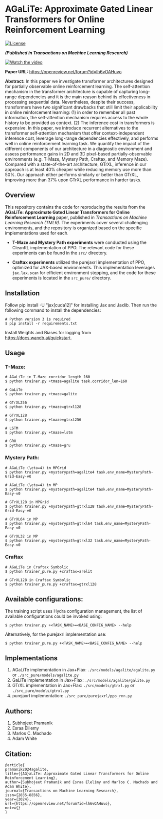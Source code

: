 # AGaLiTe: Approximate Gated Linear Transformers for Online Reinforcement Learning

[![License](https://img.shields.io/badge/License-Apache%202.0-blue.svg)](https://opensource.org/licenses/Apache-2.0)

***(Published in Transactions on Machine Learning Research)***


[![Watch the video](https://img.youtube.com/vi/-bTe48JIUds/maxresdefault.jpg)](https://www.youtube.com/watch?v=-bTe48JIUds)

**Paper URL:** https://openreview.net/forum?id=lh6vOAHuvo

**Abstract:** In this paper we investigate transformer architectures designed for partially observable online reinforcement learning. The self-attention mechanism in the transformer architecture is capable of capturing long-range dependencies and it is the main reason behind its effectiveness in processing sequential data. Nevertheless, despite their success, transformers have two significant drawbacks that still limit their applicability in online reinforcement learning: (1) in order to remember all past information, the self-attention mechanism requires access to the whole history to be provided as context. (2) The inference cost in transformers is expensive. In this paper, we introduce recurrent alternatives to the transformer self-attention mechanism that offer context-independent inference cost, leverage long-range dependencies effectively, and performs well in online reinforcement learning task. We quantify the impact of the different components of our architecture in a diagnostic environment and assess performance gains in 2D and 3D pixel-based partially-observable environments (e.g. T-Maze, Mystery Path, Craftax, and Memory Maze). Compared with a state-of-the-art architecture, GTrXL, inference in our approach is at least 40% cheaper while reducing memory use more than 50%. Our approach either performs similarly or better than GTrXL, improving more than 37% upon GTrXL performance in harder tasks.


## Overview

This repository contains the code for reproducing the results from the **AGaLiTe: Approximate Gated Linear Transformers for Online Reinforcement Learning** paper, published in *Transactions on Machine Learning Research (TMLR)*. The experiments cover several challenging environments, and the repository is organized based on the specific implementations used for each.

- **T-Maze and Mystery Path experiments** were conducted using the CleanRL implementation of PPO. The relevant code for these experiments can be found in the `src/` directory.
  
- **Craftax experiments** utilized the purejaxrl implementation of PPO, optimized for JAX-based environments. This implementation leverages `jax.lax.scan` for efficient environment stepping, and the code for these experiments is located in the `src_pure/` directory.


## Installation
Follow pip install -U "jax[cuda12]" for installing Jax and Jaxlib. Then run the following command to install the dependencies:
```
# Python version 3 is required
$ pip install -r requirements.txt
```
Install Weights and Biases for logging from https://docs.wandb.ai/quickstart.

## Usage
### T-Maze:
```
# AGaLiTe in T-Maze corridor length 160
$ python trainer.py +tmaze=agalite task.corridor_len=160

# GaLiTe
$ python trainer.py +tmaze=galite

# GTrXL256
$ python trainer.py +tmaze=gtrxl128

# GTrXL128
$ python trainer.py +tmaze=gtrxl256 

# LSTM
$ python trainer.py +tmaze=lstm

# GRU
$ python trainer.py +tmaze=gru
```

### Mystery Path:
```
# AGaLiTe (\eta=4) in MPGrid
$ python trainer.py +mysterypath=agalite4 task.env_name=MysteryPath-Grid-Easy-v0

# AGaLiTe (\eta=4) in MP
$ python trainer.py +mysterypath=agalite4 task.env_name=MysteryPath-Easy-v0

# GTrXL128 in MPGrid
$ python trainer.py +mysterypath=gtrxl128 task.env_name=MysteryPath-Grid-Easy-v0

# GTrXL64 in MP
$ python trainer.py +mysterypath=gtrxl64 task.env_name=MysteryPath-Easy-v0

# GTrXL32 in MP
$ python trainer.py +mysterypath=gtrxl32 task.env_name=MysteryPath-Easy-v0
```

### Craftax
```
# AGaLiTe in Craftax Symbolic
$ python trainer_pure.py +craftax=arelit

# GTrXL128 in Craftax Symbolic
$ python trainer_pure.py +craftax=gtrxl128

```

## Available configurations:
The training script uses Hydra configuration management, the list of available configurations could be invoked using: 

```
$ python trainer.py +<TASK_NAME>=<BASE_CONFIG_NAME> --help
```

Alternatively, for the purejaxrl implementation use: 

```
$ python trainer_pure.py +<TASK_NAME>=<BASE_CONFIG_NAME> --help
```

## Implementations
1. AGaLiTe implementation in Jax+Flax: `./src/models/agalite/agalite.py` or `./src_pure/models/agalite.py`
2. GaLiTe implementation in Jax+Flax: `./src/models/agalite/galite.py`
3. GTrXL implementation in Jax+Flax: `./src/models/gtrxl.py` or `./src_pure/models/gtrxl.py`
4. purejaxrl implementation: `./src_pure/purejaxrl/ppo_rnn.py`

## Authors: 
1. Subhojeet Pramanik
2. Esraa Elilemy
3. Marlos C. Machado
4. Adam White

## Citation: 
```
@article{
pramanik2024agalite,
title={{AG}aLiTe: Approximate Gated Linear Transformers for Online Reinforcement Learning},
author={Subhojeet Pramanik and Esraa Elelimy and Marlos C. Machado and Adam White},
journal={Transactions on Machine Learning Research},
issn={2835-8856},
year={2024},
url={https://openreview.net/forum?id=lh6vOAHuvo},
note={}
}
```
